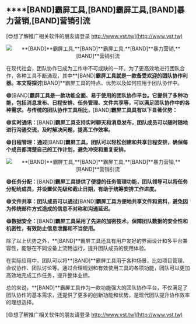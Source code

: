 ## ****[BAND]**霸屏工具,**[BAND]**霸屏工具,**[BAND]**暴力营销,**[BAND]**营销引流**

[😍想了解推广相关软件的朋友请登录 http://www.vst.tw](http://www.vst.tw)

 <center><img src="https://vst.tw/MP4/tuiguang/png/8.png" alt="**[BAND]**霸屏工具,**[BAND]**霸屏工具,**[BAND]**暴力营销,**[BAND]**营销引流"></center>

在现代社会，团队协作已成为工作中不可或缺的一环。为了更高效地进行团队合作，各种工具不断涌现，其中**[BAND]**霸屏工具就是一款备受欢迎的团队协作利器。本文将探讨**[BAND]**霸屏工具的特点、优势以及如何应用于团队协作中。

**😄**[BAND]**霸屏工具是一款功能全面、易于使用的团队协作平台。它提供了多种功能，包括消息发布、日程安排、任务管理、文件共享等，可以满足团队协作中的各种需求。与传统的团队协作工具相比，**[BAND]**霸屏工具具有以下显著优势：**

**😄实时通讯：**[BAND]**霸屏工具支持实时聊天和消息发布，团队成员可以随时随地进行沟通交流，及时解决问题，提高工作效率。**

**😄日程管理：通过**[BAND]**霸屏工具，团队可以轻松创建和共享日程安排，确保每个成员都清楚自己的工作计划，避免冲突和重复安排。**

 <center><img src="https://vst.tw/MP4/tuiguang/png/3.png" alt="**[BAND]**霸屏工具,**[BAND]**霸屏工具,**[BAND]**暴力营销,**[BAND]**营销引流"></center>

**😄任务分配：**[BAND]**霸屏工具提供了便捷的任务管理功能，团队领导可以将任务分配给成员，并设置优先级和截止日期，有助于统筹安排工作进度。**

**😄文件共享：团队成员可以通过**[BAND]**霸屏工具方便地共享文件和资料，避免因为传统邮件方式造成的信息不对称和沟通延迟。**

**😄数据安全：**[BAND]**霸屏工具采用了先进的加密技术，保障团队数据的安全性和机密性，有效防止信息泄露和不当使用。**

除了以上优势之外，**[BAND]**霸屏工具还具有用户友好的界面设计和多平台兼容性，能够在不同设备上流畅运行，提升团队成员的使用体验。

在实际应用中，团队可以将**[BAND]**霸屏工具用于各种场景，比如项目管理、会议协作、团队讨论等。通过合理规划和有效使用工具的各项功能，团队可以更加高效地完成工作任务，提升整体业绩。

总的来说，**[BAND]**霸屏工具作为一款功能强大的团队协作平台，不仅满足了团队协作的基本需求，还提供了更多的创新功能和优势，是现代团队提升协作效率的理想选择。

[😍想了解推广相关软件的朋友请登录 http://www.vst.tw](http://www.vst.tw)



